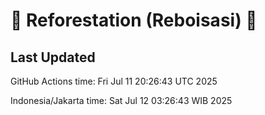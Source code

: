 
# 🌳 Reforestation (Reboisasi) 🌲

## Last Updated

GitHub Actions time: Fri Jul 11 20:26:43 UTC 2025

Indonesia/Jakarta time: Sat Jul 12 03:26:43 WIB 2025
